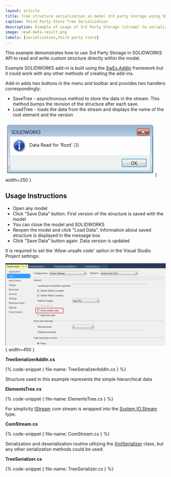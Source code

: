 ```yaml
---
layout: article
title: Tree structure serialization in model 3rd party storage using SOLIDWORKS API
caption: Third Party Store Tree Serialization
description: Example of usage of 3rd Party Storage (stream) to serialize and deserialize tree structure using SOLIDWORKS API and XmlSerializers within the model document
image: read-data-result.png
labels: [serialization,third party store]
---
```

This example demonstrates how to use 3rd Party Storage in SOLIDWORKS API to read and write custom structure directly within the model.

Example SOLIDWORKS add-in is built using the [SwEx.AddIn](/labs/solidworks/swex/add-in/) framework but it could work with any other methods of creating the add-ins.

Add-in adds two buttons in the menu and toolbar and provides two handlers correspondingly: 

* SaveTree - asynchronous method to store the data in the stream. This method bumps the revision of the structure after each save.
* LoadTree - loads the data from the stream and displays the name of the root element and the version

![Result displayed from the data read from the stream](read-data-result.png){ width=250 }

## Usage Instructions

* Open any model
* Click "Save Data" button. First version of the structure is saved with the model
* You can close the model and SOLIDWORKS
* Reopen the model and click "Load Data". Information about saved structure is displayed in the message box
* Click "Save Data" button again. Data version is updated

It is required to set the 'Allow unsafe code' option in the Visual Studio Project settings:

![Allow unsafe code option in C# project](vs-setting-allow-unsafe-code.png){ width=450 }

**TreeSerializerAddIn.cs**

{% code-snippet { file-name: TreeSerializerAddIn.cs } %}

Structure used in this example represents the simple hierarchical data

**ElementsTree.cs**

{% code-snippet { file-name: ElementsTree.cs } %}

For simplicity [IStream](https://docs.microsoft.com/en-us/windows/desktop/api/objidl/nn-objidl-istream) com stream is wrapped into the [System.IO.Stream](https://docs.microsoft.com/en-us/dotnet/api/system.io.stream?view=netframework-4.7.2) type.

**ComStream.cs**

{% code-snippet { file-name: ComStream.cs } %}

Serialization and deserialization routine utilizing the [XmlSerializer](https://docs.microsoft.com/en-us/dotnet/api/system.xml.serialization.xmlserializer?view=netframework-4.7.2) class, but any other serialization methods could be used.

**TreeSerializer.cs**

{% code-snippet { file-name: TreeSerializer.cs } %}
